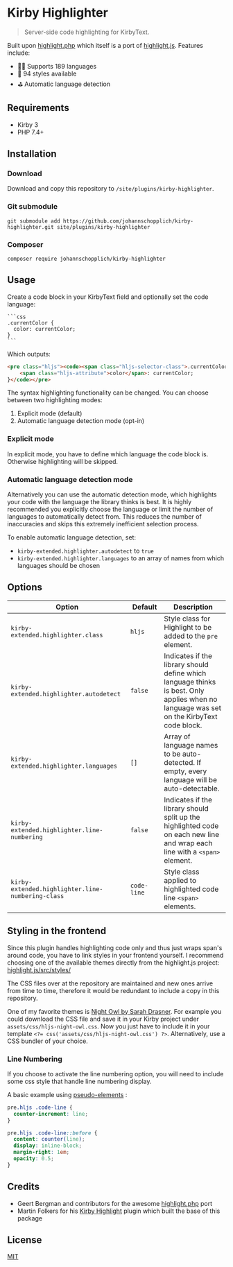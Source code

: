 # Kirby Highlighter

> Server-side code highlighting for KirbyText.

Built upon [highlight.php](http://www.highlightjs.org) which itself is a port of [highlight.js](http://www.highlightjs.org). Features include:
- 🏳️‍🌈 Supports 189 languages
- 💫 94 styles available
- ⛳️ Automatic language detection

## Requirements

- Kirby 3
- PHP 7.4+

## Installation

### Download

Download and copy this repository to `/site/plugins/kirby-highlighter`.

### Git submodule

```
git submodule add https://github.com/johannschopplich/kirby-highlighter.git site/plugins/kirby-highlighter
```

### Composer

```
composer require johannschopplich/kirby-highlighter
```

## Usage

Create a code block in your KirbyText field and optionally set the code language:

<pre lang="no-highlight"><code>```css
.currentColor {
  color: currentColor;
}
```
</code></pre>

Which outputs:

```html
<pre class="hljs"><code><span class="hljs-selector-class">.currentColor</span> {
    <span class="hljs-attribute">color</span>: currentColor;
}</code></pre>
```

The syntax highlighting functionality can be changed. You can choose between two highlighting modes:
1. Explicit mode (default)
2. Automatic language detection mode (opt-in)

### Explicit mode

In explicit mode, you have to define which language the code block is. Otherwise highlighting will be skipped.

### Automatic language detection mode

Alternatively you can use the automatic detection mode, which highlights your code with the language the library thinks is best. It is highly recommended you explicitly choose the language or limit the number of languages to automatically detect from. This reduces the number of inaccuracies and skips this extremely inefficient selection process.

To enable automatic language detection, set:
- `kirby-extended.highlighter.autodetect` to `true`
- `kirby-extended.highlighter.languages` to an array of names from which languages should be chosen

## Options

| Option | Default | Description |
| --- | --- | --- |
| `kirby-extended.highlighter.class` | `hljs` | Style class for Highlight to be added to the `pre` element. |
| `kirby-extended.highlighter.autodetect` | `false` | Indicates if the library should define which language thinks is best. Only applies when no language was set on the KirbyText code block. |
| `kirby-extended.highlighter.languages` | `[]` | Array of language names to be auto-detected. If empty, every language will be auto-detectable. |
|`kirby-extended.highlighter.line-numbering` | `false` | Indicates if the library should split up the highlighted code on each new line and wrap each line with a `<span>` element. |
|`kirby-extended.highlighter.line-numbering-class` | `code-line` | Style class applied to highlighted code line `<span>` elements.|

## Styling in the frontend

Since this plugin handles highlighting code only and thus just wraps span's around code, you have to link styles in your frontend yourself. I recommend choosing one of the available themes directly from the highlight.js project: [highlight.js/src/styles/](https://github.com/highlightjs/highlight.js/tree/master/src/styles)

The CSS files over at the repository are maintained and new ones arrive from time to time, therefore it would be redundant to include a copy in this repository.

One of my favorite themes is [Night Owl by Sarah Drasner](https://github.com/highlightjs/highlight.js/blob/master/src/styles/night-owl.css).
For example you could download the CSS file and save it in your Kirby project under `assets/css/hljs-night-owl.css`. Now you just have to include it in your template `<?= css('assets/css/hljs-night-owl.css') ?>`. Alternatively, use a CSS bundler of your choice.

### Line Numbering

If you choose to activate the line numbering option, you will need to include some css style that handle line numbering display.

A basic example using [pseudo-elements](https://developer.mozilla.org/en-US/docs/Web/CSS/Pseudo-elements) :
```css
pre.hljs .code-line {
  counter-increment: line;
}

pre.hljs .code-line::before {
  content: counter(line);
  display: inline-block;
  margin-right: 1em;
  opacity: 0.5;
}
```

## Credits

- Geert Bergman and contributors for the awesome [highlight.php](https://github.com/scrivo/highlight.php) port
- Martin Folkers for his [Kirby Highlight](https://github.com/S1SYPHOS/kirby3-highlight) plugin which built the base of this package

## License

[MIT](https://opensource.org/licenses/MIT)
